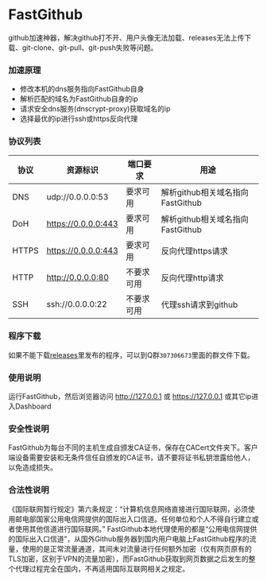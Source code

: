 # FastGithub
github加速神器，解决github打不开、用户头像无法加载、releases无法上传下载、git-clone、git-pull、git-push失败等问题。

### 加速原理
* 修改本机的dns服务指向FastGithub自身
* 解析匹配的域名为FastGithub自身的ip
* 请求安全dns服务(dnscrypt-proxy)获取域名的ip
* 选择最优的ip进行ssh或https反向代理 

### 协议列表
| 协议  | 资源标识            | 端口要求   | 用途                             |
| ----- | ------------------- | ---------- | -------------------------------- |
| DNS   | udp://0.0.0.0:53    | 要求可用   | 解析github相关域名指向FastGithub |
| DoH   | https://0.0.0.0:443 | 要求可用   | 解析github相关域名指向FastGithub |
| HTTPS | https://0.0.0.0:443 | 要求可用   | 反向代理https请求                |
| HTTP  | http://0.0.0.0:80   | 不要求可用 | 反向代理http请求                 |
| SSH   | ssh://0.0.0.0:22    | 不要求可用 | 代理ssh请求到github              |

### 程序下载
如果不能下载[releases](https://github.com/dotnetcore/FastGithub)里发布的程序，可以到Q群`307306673`里面的群文件下载。

### 使用说明
运行FastGithub，然后浏览器访问 http://127.0.0.1 或 https://127.0.0.1 或其它ip进入Dashboard

### 安全性说明
FastGithub为每台不同的主机生成自颁发CA证书，保存在CACert文件夹下。客户端设备需要安装和无条件信任自颁发的CA证书，请不要将证书私钥泄露给他人，以免造成损失。

### 合法性说明
《国际联网暂行规定》第六条规定：“计算机信息网络直接进行国际联网，必须使用邮电部国家公用电信网提供的国际出入口信道。任何单位和个人不得自行建立或者使用其他信道进行国际联网。”
FastGithub本地代理使用的都是“公用电信网提供的国际出入口信道”，从国外Github服务器到国内用户电脑上FastGithub程序的流量，使用的是正常流量通道，其间未对流量进行任何额外加密（仅有网页原有的TLS加密，区别于VPN的流量加密），而FastGithub获取到网页数据之后发生的整个代理过程完全在国内，不再适用国际互联网相关之规定。
